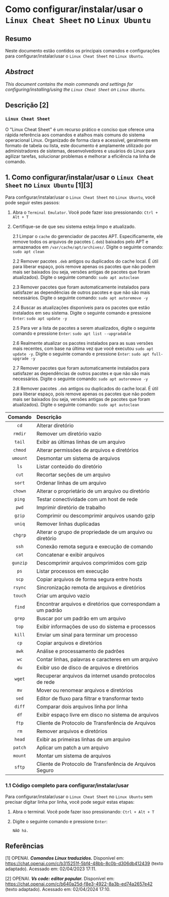 # Como configurar/instalar/usar o `Linux Cheat Sheet` no `Linux Ubuntu`

## Resumo

Neste documento estão contidos os principais comandos e configurações para configurar/instalar/usar o `Linux Cheat Sheet` no `Linux Ubuntu`.

## _Abstract_

_This document contains the main commands and settings for configuring/installing/using the `Linux Cheat Sheet` on `Linux Ubuntu`._


## Descrição [2]

### `Linux Cheat Sheet`

O "Linux Cheat Sheet" é um recurso prático e conciso que oferece uma rápida referência aos comandos e atalhos mais comuns do sistema operacional Linux. Organizado de forma clara e acessível, geralmente em formato de tabela ou lista, este documento é amplamente utilizado por administradores de sistemas, desenvolvedores e usuários do Linux para agilizar tarefas, solucionar problemas e melhorar a eficiência na linha de comando.


## 1. Como configurar/instalar/usar o `Linux Cheat Sheet` no `Linux Ubuntu` [1][3]

Para configurar/instalar/usar o `Linux Cheat Sheet` no `Linux Ubuntu`, você pode seguir estes passos:

1. Abra o `Terminal Emulator`. Você pode fazer isso pressionando: `Ctrl + Alt + T`

2. Certifique-se de que seu sistema esteja limpo e atualizado.

    2.1 Limpar o `cache` do gerenciador de pacotes APT. Especificamente, ele remove todos os arquivos de pacotes (`.deb`) baixados pelo APT e armazenados em `/var/cache/apt/archives/`. Digite o seguinte comando: `sudo apt clean` 
    
    2.2 Remover pacotes `.deb` antigos ou duplicados do cache local. É útil para liberar espaço, pois remove apenas os pacotes que não podem mais ser baixados (ou seja, versões antigas de pacotes que foram atualizados). Digite o seguinte comando: `sudo apt autoclean`

    2.3 Remover pacotes que foram automaticamente instalados para satisfazer as dependências de outros pacotes e que não são mais necessários. Digite o seguinte comando: `sudo apt autoremove -y`

    2.4 Buscar as atualizações disponíveis para os pacotes que estão instalados em seu sistema. Digite o seguinte comando e pressione `Enter`: `sudo apt update -y`

    2.5 Para ver a lista de pacotes a serem atualizados, digite o seguinte comando e pressione `Enter`:  `sudo apt list --upgradable`

    2.6 Realmente atualizar os pacotes instalados para as suas versões mais recentes, com base na última vez que você executou `sudo apt update -y`. Digite o seguinte comando e pressione `Enter`: `sudo apt full-upgrade -y`

    2.7 Remover pacotes que foram automaticamente instalados para satisfazer as dependências de outros pacotes e que não são mais necessários. Digite o seguinte comando: `sudo apt autoremove -y`

    2.8 Remover pacotes `.deb` antigos ou duplicados do cache local. É útil para liberar espaço, pois remove apenas os pacotes que não podem mais ser baixados (ou seja, versões antigas de pacotes que foram atualizados). Digite o seguinte comando: `sudo apt autoclean`

| Comando   | Descrição                                                    |
|:---------:|:-------------------------------------------------------------|
| `cd`      | Alterar diretório                                            |
| `rmdir`   | Remover um diretório vazio                                   |
| `tail`    | Exibir as últimas linhas de um arquivo                       |
| `chmod`   | Alterar permissões de arquivos e diretórios                  |
| `umount`  | Desmontar um sistema de arquivos                             |
| `ls`      | Listar conteúdo do diretório                                 |
| `cut`     | Recortar seções de um arquivo                                |
| `sort`    | Ordenar linhas de um arquivo                                 |
| `chown`   | Alterar o proprietário de um arquivo ou diretório            |
| `ping`    | Testar conectividade com um host de rede                     |
| `pwd`     | Imprimir diretório de trabalho                               |
| `gzip`    | Comprimir ou descomprimir arquivos usando gzip               |
| `uniq`    | Remover linhas duplicadas                                    |
| `chgrp`   | Alterar o grupo de propriedade de um arquivo ou diretório    |
| `ssh`     | Conexão remota segura e execução de comando                  |
| `cat`     | Concatenar e exibir arquivos                                 |
| `gunzip`  | Descomprimir arquivos comprimidos com gzip                   |
| `ps`      | Listar processos em execução                                 |
| `scp`     | Copiar arquivos de forma segura entre hosts                  |
| `rsync`   | Sincronização remota de arquivos e diretórios                |
| `touch`   | Criar um arquivo vazio                                       |
| `find`    | Encontrar arquivos e diretórios que correspondam a um padrão |
| `grep`    | Buscar por um padrão em um arquivo                           |
| `top`     | Exibir informações de uso do sistema e processos             |
| `kill`    | Enviar um sinal para terminar um processo                    |
| `cp`      | Copiar arquivos e diretórios                                 |
| `awk`     | Análise e processamento de padrões                           |
| `wc`      | Contar linhas, palavras e caracteres em um arquivo           |
| `du`      | Exibir uso de disco de arquivos e diretórios                 |
| `wget`    | Recuperar arquivos da internet usando protocolos de rede     |
| `mv`      | Mover ou renomear arquivos e diretórios                      |
| `sed`     | Editor de fluxo para filtrar e transformar texto             |
| `diff`    | Comparar dois arquivos linha por linha                       |
| `df`      | Exibir espaço livre em disco no sistema de arquivos          |
| `ftp`     | Cliente de Protocolo de Transferência de Arquivos            |
| `rm`      | Remover arquivos e diretórios                                |
| `head`    | Exibir as primeiras linhas de um arquivo                     |
| `patch`   | Aplicar um patch a um arquivo                                |
| `mount`   | Montar um sistema de arquivos                                |
| `sftp`    | Cliente de Protocolo de Transferência de Arquivos Seguro     |


### 1.1 Código completo para configurar/instalar/usar

Para configurar/instalar/usar o `Linux Cheat Sheet` no `Linux Ubuntu` sem precisar digitar linha por linha, você pode seguir estas etapas:

1. Abra o terminal. Você pode fazer isso pressionando: `Ctrl + Alt + T`

2. Digite o seguinte comando e pressione `Enter`:

    ```
    NÃO há.
    ```


## Referências

[1] OPENAI. ***Comandos Linux traduzidos.*** Disponível em: <https://chat.openai.com/c/b315251f-5bf4-48bb-8c0b-d306db412439> (texto adaptado). Acessado em: 02/04/2023 17:11.

[2] OPENAI. ***Vs code: editor popular.*** Disponível em: <https://chat.openai.com/c/b640a25d-f8e3-4922-8a3b-ed74a2657e42> (texto adaptado). Acessado em: 02/04/2024 17:10.


